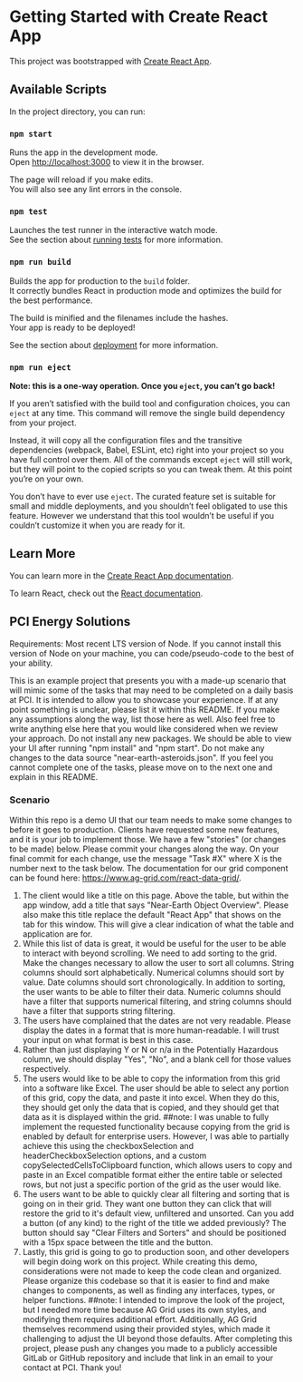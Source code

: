 # Getting Started with Create React App

This project was bootstrapped with [Create React App](https://github.com/facebook/create-react-app).

## Available Scripts

In the project directory, you can run:

### `npm start`

Runs the app in the development mode.\
Open [http://localhost:3000](http://localhost:3000) to view it in the browser.

The page will reload if you make edits.\
You will also see any lint errors in the console.

### `npm test`

Launches the test runner in the interactive watch mode.\
See the section about [running tests](https://facebook.github.io/create-react-app/docs/running-tests) for more information.

### `npm run build`

Builds the app for production to the `build` folder.\
It correctly bundles React in production mode and optimizes the build for the best performance.

The build is minified and the filenames include the hashes.\
Your app is ready to be deployed!

See the section about [deployment](https://facebook.github.io/create-react-app/docs/deployment) for more information.

### `npm run eject`

**Note: this is a one-way operation. Once you `eject`, you can’t go back!**

If you aren’t satisfied with the build tool and configuration choices, you can `eject` at any time. This command will remove the single build dependency from your project.

Instead, it will copy all the configuration files and the transitive dependencies (webpack, Babel, ESLint, etc) right into your project so you have full control over them. All of the commands except `eject` will still work, but they will point to the copied scripts so you can tweak them. At this point you’re on your own.

You don’t have to ever use `eject`. The curated feature set is suitable for small and middle deployments, and you shouldn’t feel obligated to use this feature. However we understand that this tool wouldn’t be useful if you couldn’t customize it when you are ready for it.

## Learn More

You can learn more in the [Create React App documentation](https://facebook.github.io/create-react-app/docs/getting-started).

To learn React, check out the [React documentation](https://reactjs.org/).

## PCI Energy Solutions

Requirements: Most recent LTS version of Node. If you cannot install this version of Node on your machine, you can code/pseudo-code to the best of your ability.

This is an example project that presents you with a made-up scenario that will mimic some of the tasks that may need to be completed on a daily basis at PCI. It is intended to allow you to showcase your experience. If at any point something is unclear, please list it within this README. If you make any assumptions along the way, list those here as well. Also feel free to write anything else here that you would like considered when we review your approach. Do not install any new packages. We should be able to view your UI after running "npm install" and "npm start". Do not make any changes to the data source "near-earth-asteroids.json". If you feel you cannot complete one of the tasks, please move on to the next one and explain in this README.

### Scenario

Within this repo is a demo UI that our team needs to make some changes to before it goes to production. Clients have requested some new features, and it is your job to implement those. We have a few "stories" (or changes to be made) below. Please commit your changes along the way. On your final commit for each change, use the message "Task #X" where X is the number next to the task below. The documentation for our grid component can be found here: <https://www.ag-grid.com/react-data-grid/>.

1. The client would like a title on this page. Above the table, but within the app window, add a title that says "Near-Earth Object Overview". Please also make this title replace the default "React App" that shows on the tab for this window. This will give a clear indication of what the table and application are for.
2. While this list of data is great, it would be useful for the user to be able to interact with beyond scrolling. We need to add sorting to the grid. Make the changes necessary to allow the user to sort all columns. String columns should sort alphabetically. Numerical columns should sort by value. Date columns should sort chronologically. In addition to sorting, the user wants to be able to filter their data. Numeric columns should have a filter that supports numerical filtering, and string columns should have a filter that supports string filtering.
3. The users have complained that the dates are not very readable. Please display the dates in a format that is more human-readable. I will trust your input on what format is best in this case.
4. Rather than just displaying Y or N or n/a in the Potentially Hazardous column, we should display "Yes", "No", and a blank cell for those values respectively.
5. The users would like to be able to copy the information from this grid into a software like Excel. The user should be able to select any portion of this grid, copy the data, and paste it into excel. When they do this, they should get only the data that is copied, and they should get that data as it is displayed within the grid.
##note: I was unable to fully implement the requested functionality because copying from the grid is enabled by default for enterprise users. However, I was able to partially achieve this using the checkboxSelection and headerCheckboxSelection options, and a custom copySelectedCellsToClipboard function, which allows users to copy and paste in an Excel compatible format either the entire table or selected rows, but not just a specific portion of the grid as the user would like.
7. The users want to be able to quickly clear all filtering and sorting that is going on in their grid. They want one button they can click that will restore the grid to it's default view, unfiltered and unsorted. Can you add a button (of any kind) to the right of the title we added previously? The button should say "Clear Filters and Sorters" and should be positioned with a 15px space between the title and the button.
8. Lastly, this grid is going to go to production soon, and other developers will begin doing work on this project. While creating this demo, considerations were not made to keep the code clean and organized. Please organize this codebase so that it is easier to find and make changes to components, as well as finding any interfaces, types, or helper functions.
##note: I intended to improve the look of the project, but I needed more time because AG Grid uses its own styles, and modifying them requires additional effort. Additionally, AG Grid themselves recommend using their provided styles, which made it challenging to adjust the UI beyond those defaults.
After completing this project, please push any changes you made to a publicly accessible GitLab or GitHub repository and include that link in an email to your contact at PCI. Thank you!
